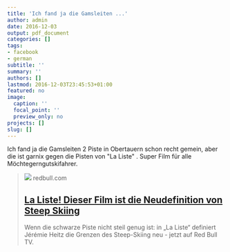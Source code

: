 ```yaml
---
title: 'Ich fand ja die Gamsleiten ...'
author: admin
date: 2016-12-03
output: pdf_document
categories: []
tags:
- facebook
- german
subtitle: ''
summary: ''
authors: []
lastmod: 2016-12-03T23:45:53+01:00
featured: no
image:
  caption: ''
  focal_point: ''
  preview_only: no
projects: []
slug: []
---
```

Ich fand ja die Gamsleiten 2 Piste in Obertauern schon recht gemein, aber die ist garnix gegen die Pisten von "La Liste" . Super Film für alle Möchtegerngutskifahrer.
> [![](https://img.redbull.com/images/c_crop,w_5759,h_2880,x_1,y_0,f_auto,q_auto/c_scale,w_1200/redbullcom/2016/10/20/1331824916802_1/jeremie-heitz-performs-in-the-pennine-alps)](http://www.redbull.com/de/de/snow/stories/1331762163661/video-swiss-skier-j%C3%A9r%C3%A9mie-heitz-steile-abfahrten)
> redbull.com
> ## [La Liste! Dieser Film ist die Neudefinition von Steep Skiing](http://www.redbull.com/de/de/snow/stories/1331762163661/video-swiss-skier-j%C3%A9r%C3%A9mie-heitz-steile-abfahrten)
>
>Wenn die schwarze Piste nicht steil genug ist: in „La Liste“ definiert Jérémie Heitz die Grenzen des Steep-Skiing neu - jetzt auf Red Bull TV.

